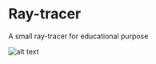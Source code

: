 # Ray-tracer
A small ray-tracer for educational purpose

![alt text](https://github.com/projekcja/Ray-tracer/blob/master/image2.png)
